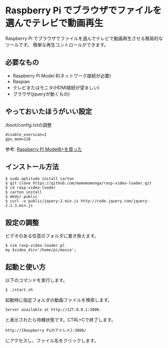 # Raspberry Pi でブラウザでファイルを選んでテレビで動画再生

Raspberry Pi でブラウザでファイルを選んでテレビで動画再生させる簡易的なツールです。
簡単な再生コントロールができます。

## 必要なもの

* Raspberry Pi Model B(ネットワーク接続が必要)
* Raspian
* テレビまたはモニタ(HDMI接続が望ましい)
* ブラウザ(jqueryが動くもの)

## やっておいたほうがいい設定

/boot/config.txtの調整

	disable_overscan=1
	gpu_mem=128

参考: [Raspberry Pi ModelB+を買った](http://blog.mamemomonga.com/2015/01/raspberry-pi-modelb.html)

## インストール方法

	$ sudo aptitude install carton
	$ git clone https://github.com/mamemomonga/rasp-video-loader.git
	$ cd rasp-video-loader
	$ carton install
	$ mkdir public
	$ curl -o public/jquery-2.min.js http://code.jquery.com/jquery-2.1.3.min.js

## 設定の調整

ビデオのある任意のフォルダに書き換えます。

	$ vim rasp-video-loader.pl
	my $video_dir='/home/pi/movie';

## 起動と使い方

以下のコマンドを実行します。

	$ ./start.sh

起動時に指定フォルダの動画ファイルを検索します。

	Server available at http://127.0.0.1:3000.

と表示されたら待機状態です。CTRL+Cで終了します。

	http://[Raspberry Piのアドレス]:3000/

にアクセスし、ファイル名をクリックします。

